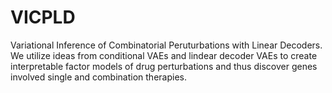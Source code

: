 # VICPLD
Variational Inference of Combinatorial Peruturbations with Linear Decoders. We utilize ideas from conditional VAEs and lindear decoder VAEs to create interpretable factor models of drug perturbations and thus discover genes involved  single and combination therapies.
